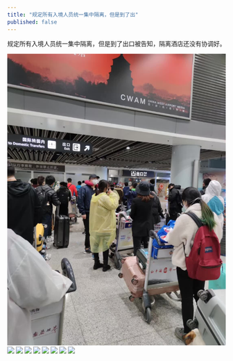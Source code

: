 ```yaml
---
title: "规定所有入境人员统一集中隔离，但是到了出"
published: false
---
```

规定所有入境人员统一集中隔离，但是到了出口被告知，隔离酒店还没有协调好。

![](./1.jpg)
![](./2.jpg)
![](./3.jpg)
![](./4.jpg)
![](./5.jpg)
![](./6.jpg)
![](./7.jpg)
![](./8.jpg)
![](./9.jpg)
